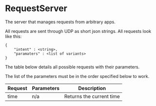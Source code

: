 # RequestServer

The server that manages requests from arbitrary apps.

All requests are sent through UDP as short json strings.
All requests look like this:
```
{
	"intent" : <string>,
	"paramaters" : <list of variants>
}
```

The table below details all possible requests with their parameters.

The list of the parameters must be in the order specified below to work.


| Request | Parameters | Description |
|---------|----------  |-------------|
| time    | n/a        | Returns the current time |
